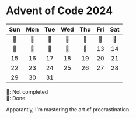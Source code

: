 # Advent of Code 2024

|Sun|Mon|Tue|Wed|Thu|Fri|Sat|
|:-:|:-:|:-:|:-:|:-:|:-:|:-:|
|🌟|🌟|🎄|🎄|🎄|🎄|🎄|
|🎄|🎄|🎄|🎄|🎄|13|14|
|15|16|17|18|19|20|21|
|22|23|24|25|26|27|28|
|29|30|31| | | | |



🎄: Not completed \
🌟: Done

Apparantly, I'm mastering the art of procrastination.
